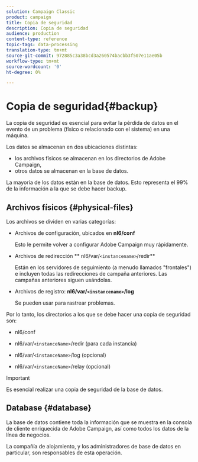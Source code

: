 ```yaml
---
solution: Campaign Classic
product: campaign
title: Copia de seguridad
description: Copia de seguridad
audience: production
content-type: reference
topic-tags: data-processing
translation-type: tm+mt
source-git-commit: 972885c3a38bcd3a260574bacbb3f507e11ae05b
workflow-type: tm+mt
source-wordcount: '0'
ht-degree: 0%

---
```



# Copia de seguridad{#backup}

La copia de seguridad es esencial para evitar la pérdida de datos en el evento de un problema (físico o relacionado con el sistema) en una máquina.

Los datos se almacenan en dos ubicaciones distintas:

* los archivos físicos se almacenan en los directorios de Adobe Campaign,
* otros datos se almacenan en la base de datos.

La mayoría de los datos están en la base de datos. Esto representa el 99% de la información a la que se debe hacer backup.

## Archivos físicos {#physical-files}

Los archivos se dividen en varias categorías:

* Archivos de configuración, ubicados en **nl6/conf**

   Esto le permite volver a configurar Adobe Campaign muy rápidamente.

* Archivos de redirección ** nl6/var/`<instancename>`/redir**

   Están en los servidores de seguimiento (a menudo llamados &quot;frontales&quot;) e incluyen todas las redirecciones de campaña anteriores. Las campañas anteriores siguen usándolas.

* Archivos de registro: **nl6/var/`<instancename>`/log**

   Se pueden usar para rastrear problemas.

Por lo tanto, los directorios a los que se debe hacer una copia de seguridad son:

* nl6/conf

* nl6/var/`<instanceName>`/redir (para cada instancia)

* nl6/var/`<instanceName>`/log (opcional)

* nl6/var/`<instanceName>`/relay (opcional)

>[!IMPORTANT]
>
>Es esencial realizar una copia de seguridad de la base de datos.

## Database {#database}

La base de datos contiene toda la información que se muestra en la consola de cliente enriquecida de Adobe Campaign, así como todos los datos de la línea de negocios.

La compañía de alojamiento, y los administradores de base de datos en particular, son responsables de esta operación.
